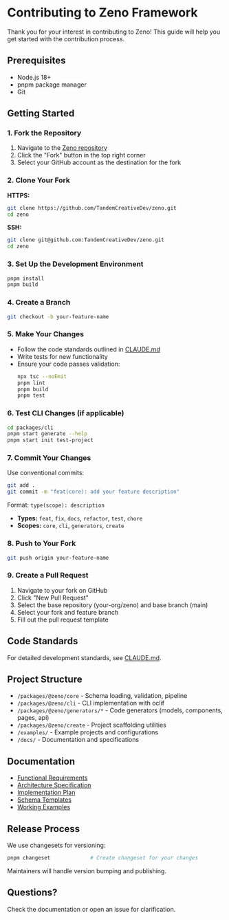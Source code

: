 # Contributing to Zeno Framework

Thank you for your interest in contributing to Zeno! This guide will help you get started with the contribution process.

## Prerequisites

- Node.js 18+
- pnpm package manager
- Git

## Getting Started

### 1. Fork the Repository

1. Navigate to the [Zeno repository](https://github.com/TandemCreativeDev/zeno)
2. Click the "Fork" button in the top right corner
3. Select your GitHub account as the destination for the fork

### 2. Clone Your Fork

**HTTPS:**

```bash
git clone https://github.com/TandemCreativeDev/zeno.git
cd zeno
```

**SSH:**

```bash
git clone git@github.com:TandemCreativeDev/zeno.git
cd zeno
```

### 3. Set Up the Development Environment

```bash
pnpm install
pnpm build
```

### 4. Create a Branch

```bash
git checkout -b your-feature-name
```

### 5. Make Your Changes

- Follow the code standards outlined in [CLAUDE.md](CLAUDE.md)
- Write tests for new functionality
- Ensure your code passes validation:
  ```bash
  npx tsc --noEmit
  pnpm lint
  pnpm build
  pnpm test
  ```

### 6. Test CLI Changes (if applicable)

```bash
cd packages/cli
pnpm start generate --help
pnpm start init test-project
```

### 7. Commit Your Changes

Use conventional commits:

```bash
git add .
git commit -m "feat(core): add your feature description"
```

Format: `type(scope): description`

- **Types:** `feat`, `fix`, `docs`, `refactor`, `test`, `chore`
- **Scopes:** `core`, `cli`, `generators`, `create`

### 8. Push to Your Fork

```bash
git push origin your-feature-name
```

### 9. Create a Pull Request

1. Navigate to your fork on GitHub
2. Click "New Pull Request"
3. Select the base repository (your-org/zeno) and base branch (main)
4. Select your fork and feature branch
5. Fill out the pull request template

## Code Standards

For detailed development standards, see [CLAUDE.md](CLAUDE.md).

## Project Structure

- `/packages/@zeno/core` - Schema loading, validation, pipeline
- `/packages/@zeno/cli` - CLI implementation with oclif
- `/packages/@zeno/generators/*` - Code generators (models, components, pages, api)
- `/packages/@zeno/create` - Project scaffolding utilities
- `/examples/` - Example projects and configurations
- `/docs/` - Documentation and specifications

## Documentation

- [Functional Requirements](docs/REQUIREMENTS.md)
- [Architecture Specification](docs/ARCHITECTURE.md)
- [Implementation Plan](docs/PLAN.md)
- [Schema Templates](docs/templates/)
- [Working Examples](docs/examples/)

## Release Process

We use changesets for versioning:

```bash
pnpm changeset             # Create changeset for your changes
```

Maintainers will handle version bumping and publishing.

## Questions?

Check the documentation or open an issue for clarification.
